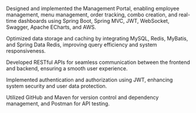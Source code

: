Designed and implemented the Management Portal, enabling employee management, menu management, order tracking, combo creation, and real-time dashboards using Spring Boot, Spring MVC, JWT, WebSocket, Swagger, Apache ECharts, and AWS.

Optimized data storage and caching by integrating MySQL, Redis, MyBatis, and Spring Data Redis, improving query efficiency and system responsiveness.

Developed RESTful APIs for seamless communication between the frontend and backend, ensuring a smooth user experience. 

Implemented authentication and authorization using JWT, enhancing system security and user data protection.

Utilized GitHub and Maven for version control and dependency management, and Postman for API testing.
